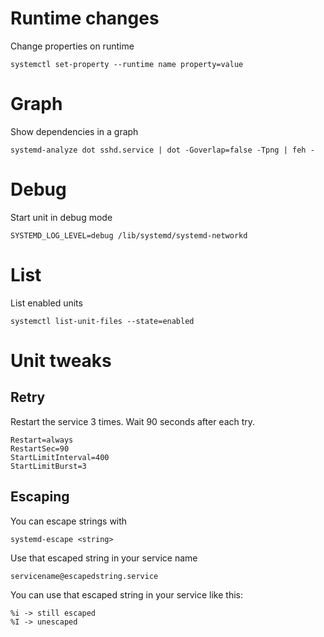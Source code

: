 # Runtime changes
Change properties on runtime
```shell
systemctl set-property --runtime name property=value
```

# Graph
Show dependencies in a graph
```shell
systemd-analyze dot sshd.service | dot -Goverlap=false -Tpng | feh -
```

# Debug
Start unit in debug mode
```shell
SYSTEMD_LOG_LEVEL=debug /lib/systemd/systemd-networkd
```
# List
List enabled units
```shell
systemctl list-unit-files --state=enabled
```

# Unit tweaks
## Retry
Restart the service 3 times. Wait 90 seconds after each try.
```shell
Restart=always
RestartSec=90
StartLimitInterval=400
StartLimitBurst=3
```

## Escaping
You can escape strings with
```shell
systemd-escape <string>
```
Use that escaped string in your service name
```shell
servicename@escapedstring.service
```
You can use that escaped string in your service like this:
```shell
%i -> still escaped
%I -> unescaped
```
